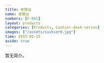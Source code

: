 ```yaml
---
title: 收银台
name: 收银台
numbers: [F-001]
layout: products
categories: [Products, Cashier-desk-series]
images: ["/assets/cashier0.jpg"]
time: 2015-02-15
aside: true
---
```


暂无简介。